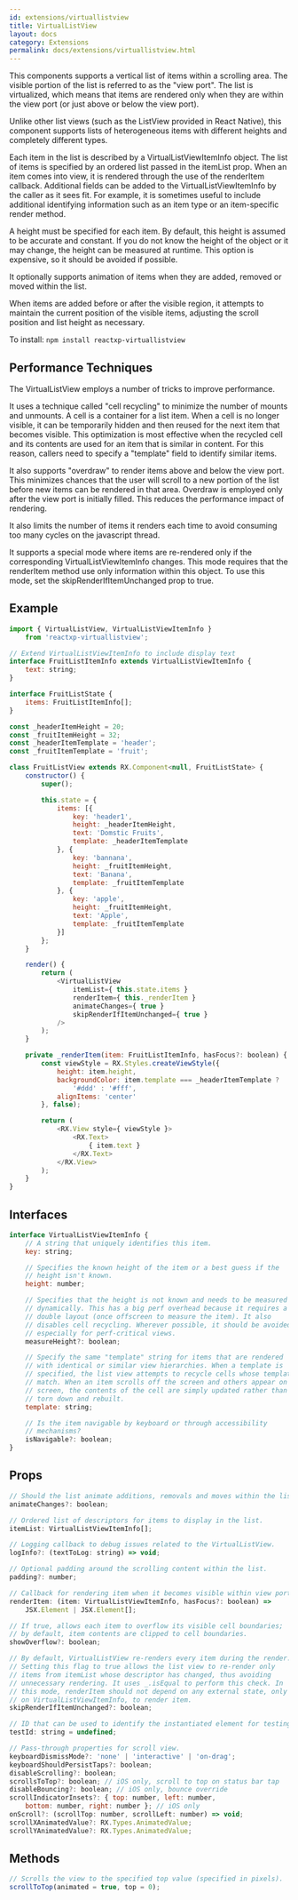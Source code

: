 ```yaml
---
id: extensions/virtuallistview
title: VirtualListView
layout: docs
category: Extensions
permalink: docs/extensions/virtuallistview.html
---
```


This components supports a vertical list of items within a scrolling area. The visible portion of the list is referred to as the "view port". The list is virtualized, which means that items are rendered only when they are within the view port (or just above or below the view port).

Unlike other list views (such as the ListView provided in React Native), this component supports lists of heterogeneous items with different heights and completely different types.

Each item in the list is described by a VirtualListViewItemInfo object. The list of items is specified by an ordered list passed in the itemList prop. When an item comes into view, it is rendered through the use of the renderItem callback. Additional fields can be added to the VirtualListViewItemInfo by the caller as it sees fit. For example, it is sometimes useful to include additional identifying information such as an item type or an item-specific render method.

A height must be specified for each item. By default, this height is assumed to be accurate and constant. If you do not know the height of the object or it may change, the height can be measured at runtime. This option is expensive, so it should be avoided if possible.

It optionally supports animation of items when they are added, removed or moved within the list.

When items are added before or after the visible region, it attempts to maintain the current position of the visible items, adjusting the scroll position and list height as necessary.

To install: ```npm install reactxp-virtuallistview```

## Performance Techniques

The VirtualListView employs a number of tricks to improve performance.

It uses a technique called "cell recycling" to minimize the number of mounts and unmounts. A cell is a container for a list item. When a cell is no longer visible, it can be temporarily hidden and then reused for the next item that becomes visible. This optimization is most effective when the recycled cell and its contents are used for an item that is similar in content. For this reason, callers need to specify a "template" field to identify similar items.

It also supports "overdraw" to render items above and below the view port. This minimizes chances that the user will scroll to a new portion of the list before new items can be rendered in that area. Overdraw is employed only after the view port is initially filled. This reduces the performance impact of rendering.

It also limits the number of items it renders each time to avoid consuming too many cycles on the javascript thread.

It supports a special mode where items are re-rendered only if the corresponding VirtualListViewItemInfo changes. This mode requires that the renderItem method use only information within this object. To use this mode, set the skipRenderIfItemUnchanged prop to true.

## Example
``` javascript
import { VirtualListView, VirtualListViewItemInfo }
    from 'reactxp-virtuallistview';

// Extend VirtualListViewItemInfo to include display text
interface FruitListItemInfo extends VirtualListViewItemInfo {
    text: string;
}

interface FruitListState {
    items: FruitListItemInfo[];
}

const _headerItemHeight = 20;
const _fruitItemHeight = 32;
const _headerItemTemplate = 'header';
const _fruitItemTemplate = 'fruit';

class FruitListView extends RX.Component<null, FruitListState> {
    constructor() {
        super();

        this.state = {
            items: [{
                key: 'header1',
                height: _headerItemHeight,
                text: 'Domstic Fruits',
                template: _headerItemTemplate
            }, {
                key: 'bannana',
                height: _fruitItemHeight,
                text: 'Banana',
                template: _fruitItemTemplate
            }, {
                key: 'apple',
                height: _fruitItemHeight,
                text: 'Apple',
                template: _fruitItemTemplate
            }]
        };
    }

    render() {
        return (
            <VirtualListView
                itemList={ this.state.items }
                renderItem={ this._renderItem }
                animateChanges={ true }
                skipRenderIfItemUnchanged={ true }
            />
        );
    }

    private _renderItem(item: FruitListItemInfo, hasFocus?: boolean) {
        const viewStyle = RX.Styles.createViewStyle({
            height: item.height,
            backgroundColor: item.template === _headerItemTemplate ?
                '#ddd' : '#fff',
            alignItems: 'center'
        }, false);

        return (
            <RX.View style={ viewStyle }>
                <RX.Text>
                    { item.text }
                </RX.Text>
            </RX.View>
        );
    }
}
```


## Interfaces
``` javascript
interface VirtualListViewItemInfo {
    // A string that uniquely identifies this item.
    key: string;

    // Specifies the known height of the item or a best guess if the
    // height isn't known.
    height: number;

    // Specifies that the height is not known and needs to be measured
    // dynamically. This has a big perf overhead because it requires a
    // double layout (once offscreen to measure the item). It also
    // disables cell recycling. Wherever possible, it should be avoided,
    // especially for perf-critical views.
    measureHeight?: boolean;

    // Specify the same "template" string for items that are rendered
    // with identical or similar view hierarchies. When a template is
    // specified, the list view attempts to recycle cells whose templates
    // match. When an item scrolls off the screen and others appear on
    // screen, the contents of the cell are simply updated rather than
    // torn down and rebuilt.
    template: string;

    // Is the item navigable by keyboard or through accessibility
    // mechanisms?
    isNavigable?: boolean;
}
```

## Props
``` javascript
// Should the list animate additions, removals and moves within the list?
animateChanges?: boolean;

// Ordered list of descriptors for items to display in the list.
itemList: VirtualListViewItemInfo[];

// Logging callback to debug issues related to the VirtualListView.
logInfo?: (textToLog: string) => void;

// Optional padding around the scrolling content within the list.
padding?: number;

// Callback for rendering item when it becomes visible within view port.
renderItem: (item: VirtualListViewItemInfo, hasFocus?: boolean) =>
    JSX.Element | JSX.Element[];

// If true, allows each item to overflow its visible cell boundaries;
// by default, item contents are clipped to cell boundaries.
showOverflow?: boolean;

// By default, VirtualListView re-renders every item during the render.
// Setting this flag to true allows the list view to re-render only
// items from itemList whose descriptor has changed, thus avoiding
// unnecessary rendering. It uses _.isEqual to perform this check. In
// this mode, renderItem should not depend on any external state, only
// on VirtualListViewItemInfo, to render item.
skipRenderIfItemUnchanged?: boolean;

// ID that can be used to identify the instantiated element for testing purposes.
testId: string = undefined;

// Pass-through properties for scroll view.
keyboardDismissMode?: 'none' | 'interactive' | 'on-drag';
keyboardShouldPersistTaps?: boolean;
disableScrolling?: boolean;
scrollsToTop?: boolean; // iOS only, scroll to top on status bar tap
disableBouncing?: boolean; // iOS only, bounce override
scrollIndicatorInsets?: { top: number, left: number,
    bottom: number, right: number }; // iOS only
onScroll?: (scrollTop: number, scrollLeft: number) => void;
scrollXAnimatedValue?: RX.Types.AnimatedValue;
scrollYAnimatedValue?: RX.Types.AnimatedValue;
```

## Methods
``` javascript
// Scrolls the view to the specified top value (specified in pixels).
scrollToTop(animated = true, top = 0);
```

